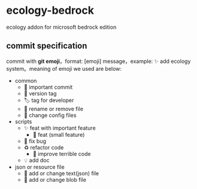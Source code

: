 # ecology-bedrock
ecology addon for microsoft bedrock edition

## commit specification

commit with **git emoji**，format: [emoji] message，example: ✨ add ecology system。meaning of emoji we used are below:

- common
  - 🎉 important commit
  - 🔖 version tag
  - 🏷 tag for developer
  - 🚚 rename or remove file
  - 🔧 change config files
- scripts
  - ✨ feat with important feature
    - 🚧 feat (small feature)
  - 🐛 fix bug
  - ♻ refactor code
    - 💩 improve terrible code
  - 💡 add doc
- json or resource file
  - 📑 add or change text(json) file
  - 🍱 add or change blob file